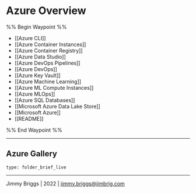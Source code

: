# Azure Overview

%% Begin Waypoint %%
- [[Azure CLI]]
- [[Azure Container Instances]]
- [[Azure Container Registry]]
- [[Azure Data Studio]]
- [[Azure DevOps Pipelines]]
- [[Azure DevOps]]
- [[Azure Key Vault]]
- [[Azure Machine Learning]]
- [[Azure ML Compute Instances]]
- [[Azure MLOps]]
- [[Azure SQL Databases]]
- [[Microsoft Azure Data Lake Store]]
- [[Microsoft Azure]]
- [[README]]

%% End Waypoint %%

---

## Azure Gallery

````ccard
type: folder_brief_live
````

---

Jimmy Briggs | 2022 | <jimmy.briggs@jimbrig.com>

